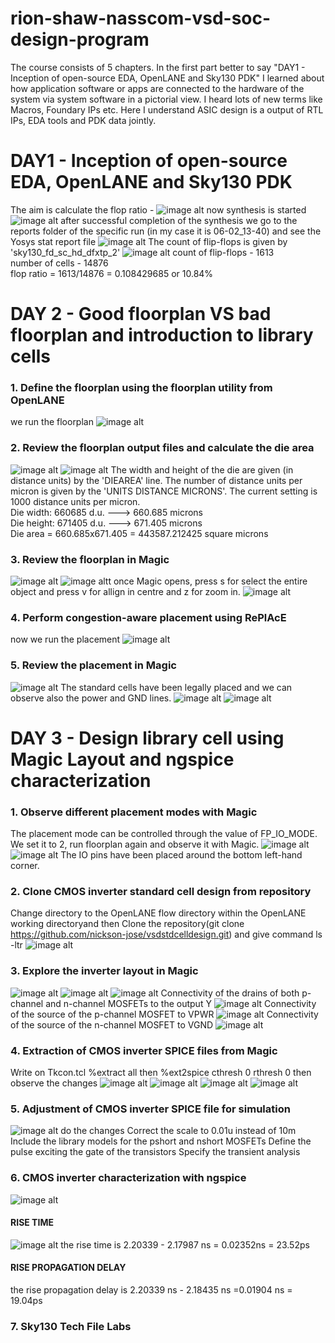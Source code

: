 # rion-shaw-nasscom-vsd-soc-design-program
The course consists of 5 chapters. In the first part better to say "DAY1 - Inception of open-source EDA, OpenLANE and Sky130 PDK" I learned about how application software or apps are connected to the hardware of the system via system software in a pictorial view. I heard lots of new terms like Macros, Foundary IPs etc. Here I understand ASIC design is a output of RTL IPs, EDA tools and PDK data jointly. 
# DAY1 - Inception of open-source EDA, OpenLANE and Sky130 PDK
The aim is calculate the flop ratio -
![image alt](https://github.com/Rionshaw/rion-shaw-nasscom-vsd-soc-design-program/blob/0d8db12d8863e95843c649e06470677b2d646a55/Screenshot%20from%202025-02-06%2019-11-09.png)
now synthesis is started
![image alt](https://github.com/Rionshaw/rion-shaw-nasscom-vsd-soc-design-program/blob/4c0255b7745d76fe0a57730ab852577c1589317c/Screenshot%20from%202025-02-06%2019-24-44.png)
after successful completion of the synthesis we go to the reports folder of the specific run (in my case it is 06-02_13-40) and see the Yosys stat report file 
![image alt](https://github.com/Rionshaw/rion-shaw-nasscom-vsd-soc-design-program/blob/9921efa62ed347648ad249ad095eb402c1deef19/Screenshot%20from%202025-02-06%2019-36-44.png)
The count of flip-flops is given by 'sky130_fd_sc_hd_dfxtp_2'
![image alt](https://github.com/Rionshaw/rion-shaw-nasscom-vsd-soc-design-program/blob/ce9332ca06e94433ab6b249540bf6f0fe9578a9f/Screenshot%20from%202025-02-06%2019-34-55.png)
count of flip-flops - 1613 <br>
number of cells - 14876 <br>
flop ratio = 1613/14876 = 0.108429685 or 10.84%
# DAY 2 - Good floorplan VS bad floorplan and introduction to library cells

### 1. Define the floorplan using the floorplan utility from OpenLANE
we run the floorplan
![image alt](https://github.com/Rionshaw/rion-shaw-nasscom-vsd-soc-design-program/blob/e17f58ad8d10afbd5358c077651d91fdf2e08333/Screenshot%20from%202025-02-06%2020-15-15.png)

### 2. Review the floorplan output files and calculate the die area
![image alt](https://github.com/Rionshaw/rion-shaw-nasscom-vsd-soc-design-program/blob/bce02997aa3ef5e1662ed201fb1fab188eda43ad/Screenshot%20from%202025-02-06%2020-22-50.png)
![image alt](https://github.com/Rionshaw/rion-shaw-nasscom-vsd-soc-design-program/blob/98c6d8ffc27016e02906493f9e8c792289e19abb/Screenshot%20from%202025-02-06%2020-22-28.png)
The width and height of the die are given (in distance units) by the 'DIEAREA' line. The number of distance units per micron is given by the 'UNITS DISTANCE MICRONS'. The current setting is 1000 distance units per micron. <br>
Die width: 660685 d.u. ---> 660.685 microns <br>
Die height: 671405 d.u. ---> 671.405 microns <br>
Die area = 660.685x671.405 = 443587.212425 square microns

### 3. Review the floorplan in Magic
![image alt](https://github.com/Rionshaw/rion-shaw-nasscom-vsd-soc-design-program/blob/9a716f0a1a43bb21452e949434aee09a837ce557/Screenshot%20from%202025-02-06%2020-35-08.png)
![image altt](https://github.com/Rionshaw/rion-shaw-nasscom-vsd-soc-design-program/blob/4ba0e5fb80482ee92d4bc3993e3f3a6574d35c18/Screenshot%20from%202025-02-06%2020-37-50.png)
once Magic opens, press s for select the entire object and press v for allign in centre and z for zoom in.
![image alt](https://github.com/Rionshaw/rion-shaw-nasscom-vsd-soc-design-program/blob/35fad4895c4c996758a0eb3582fbdb704c4f0911/Screenshot%20from%202025-02-06%2020-46-38.png)
### 4. Perform congestion-aware placement using RePlAcE
now we run the placement 
![image alt](https://github.com/Rionshaw/rion-shaw-nasscom-vsd-soc-design-program/blob/aff8885ade47a6f254cdb217d956a4eefc61d27a/Screenshot%20from%202025-02-06%2020-56-41.png)
### 5. Review the placement in Magic
![image alt](https://github.com/Rionshaw/rion-shaw-nasscom-vsd-soc-design-program/blob/58be598611d875a07c39018d1594e2d7f4d538be/Screenshot%20from%202025-02-06%2021-06-10.png)
The standard cells have been legally placed and we can observe also the power and GND lines.
![image alt](https://github.com/Rionshaw/rion-shaw-nasscom-vsd-soc-design-program/blob/1a6c6ab30d068be15b299592f97256669d35e1d6/Screenshot%20from%202025-02-06%2021-04-08.png)
![image alt](https://github.com/Rionshaw/rion-shaw-nasscom-vsd-soc-design-program/blob/896711445f89a371fe6eef0f53d5e378df266d44/Screenshot%20from%202025-02-06%2021-05-25.png)

# DAY 3 - Design library cell using Magic Layout and ngspice characterization
### 1. Observe different placement modes with Magic
The placement mode can be controlled through the value of FP_IO_MODE. We set it to 2, run floorplan again and observe it with Magic.
![image alt](https://github.com/Rionshaw/rion-shaw-nasscom-vsd-soc-design-program/blob/d496cc211cc55925aa7c8a52d1dcdf3470ebf23b/Screenshot%20from%202025-02-06%2021-27-23.png)
![image alt](https://github.com/Rionshaw/rion-shaw-nasscom-vsd-soc-design-program/blob/6eed6342e7381905aac81f5ab0b70725413c2988/Screenshot%20from%202025-02-06%2021-30-24.png)
The IO pins have been placed around the bottom left-hand corner.
### 2. Clone CMOS inverter standard cell design from repository
Change directory to the OpenLANE flow directory within the OpenLANE working directoryand then Clone the repository(git clone https://github.com/nickson-jose/vsdstdcelldesign.git) and give command ls -ltr
![image alt](https://github.com/Rionshaw/rion-shaw-nasscom-vsd-soc-design-program/blob/074901206d31d5ce7c6c4b6e21cf2cacd4fd1032/Screenshot%20from%202025-02-06%2021-38-40.png)
### 3. Explore the inverter layout in Magic
![image alt](https://github.com/Rionshaw/rion-shaw-nasscom-vsd-soc-design-program/blob/949830aa54e6981b7ce02876c80625fe90ff8b02/Screenshot%20from%202025-02-06%2021-50-36.png)
![image alt](https://github.com/Rionshaw/rion-shaw-nasscom-vsd-soc-design-program/blob/5954833f4acec0037ad5995d8b5d78461308955c/Screenshot%20from%202025-02-06%2021-57-00.png)
![image alt](https://github.com/Rionshaw/rion-shaw-nasscom-vsd-soc-design-program/blob/523017d4e5603ff816ac5da39c08ac4f80c18679/Screenshot%20from%202025-02-07%2019-38-29.png)
Connectivity of the drains of both p-channel and n-channel MOSFETs to the output Y
![image alt](https://github.com/Rionshaw/rion-shaw-nasscom-vsd-soc-design-program/blob/75d69b80ea08b8d40c9a1ea2a6f341bea9ed6b4d/Screenshot%20from%202025-02-07%2019-42-07.png)
Connectivity of the source of the p-channel MOSFET to VPWR
![image alt](https://github.com/Rionshaw/rion-shaw-nasscom-vsd-soc-design-program/blob/21dc819a9efb8c217d59378e67eecf51b5917f28/Screenshot%20from%202025-02-07%2019-46-08.png)
Connectivity of the source of the n-channel MOSFET to VGND
![image alt](https://github.com/Rionshaw/rion-shaw-nasscom-vsd-soc-design-program/blob/c99963b989c17d41616fc66f4099b9d03d0554d2/Screenshot%20from%202025-02-07%2019-49-18.png)
### 4. Extraction of CMOS inverter SPICE files from Magic
Write on Tkcon.tcl  %extract all then %ext2spice cthresh 0 rthresh 0 then observe the changes
![image alt](https://github.com/Rionshaw/rion-shaw-nasscom-vsd-soc-design-program/blob/e6a4b5f35a74b80a7ba76478c5451ae53c6b666f/Screenshot%20from%202025-02-07%2019-57-24.png)
![image alt](https://github.com/Rionshaw/rion-shaw-nasscom-vsd-soc-design-program/blob/e6a4b5f35a74b80a7ba76478c5451ae53c6b666f/Screenshot%20from%202025-02-07%2019-58-51.png)
![image alt](https://github.com/Rionshaw/rion-shaw-nasscom-vsd-soc-design-program/blob/e6a4b5f35a74b80a7ba76478c5451ae53c6b666f/Screenshot%20from%202025-02-07%2020-08-39.png
)
![image alt](https://github.com/Rionshaw/rion-shaw-nasscom-vsd-soc-design-program/blob/e6a4b5f35a74b80a7ba76478c5451ae53c6b666f/Screenshot%20from%202025-02-07%2020-09-12.png
)
### 5. Adjustment of CMOS inverter SPICE file for simulation
![image alt](https://github.com/Rionshaw/rion-shaw-nasscom-vsd-soc-design-program/blob/0180b8291b80e0b663bb75cb582998f0301b1d52/Screenshot%20from%202025-02-07%2020-25-07.png)
do the changes
    Correct the scale to 0.01u instead of 10m
    Include the library models for the pshort and nshort MOSFETs
    Define the pulse exciting the gate of the transistors
    Specify the transient analysis
### 6. CMOS inverter characterization with ngspice
![image alt](https://github.com/Rionshaw/rion-shaw-nasscom-vsd-soc-design-program/blob/6f3438f621e1f2854a4e3e0a508c01ce9bca080c/Screenshot%20from%202025-02-09%2008-23-28.png)

#### RISE TIME
![image alt](https://github.com/Rionshaw/rion-shaw-nasscom-vsd-soc-design-program/blob/bde2dd6214194565e4c5520577a7500f8aa7dd7c/Screenshot%20from%202025-02-09%2008-42-47.png)
the rise time is 2.20339 - 2.17987 ns = 0.02352ns = 23.52ps
#### RISE PROPAGATION DELAY
the rise propagation delay is 2.20339 ns - 2.18435 ns =0.01904 ns = 19.04ps 
### 7. Sky130 Tech File Labs
